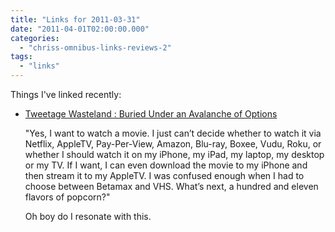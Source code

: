 ```yaml
---
title: "Links for 2011-03-31"
date: "2011-04-01T02:00:00.000"
categories: 
  - "chriss-omnibus-links-reviews-2"
tags: 
  - "links"
---
```


Things I've linked recently:

- [Tweetage Wasteland : Buried Under an Avalanche of Options](http://tweetagewasteland.com/2011/03/buried-under-an-avalanche-of-options/)
    
    "Yes, I want to watch a movie. I just can’t decide whether to watch it via Netflix, AppleTV, Pay-Per-View, Amazon, Blu-ray, Boxee, Vudu, Roku, or whether I should watch it on my iPhone, my iPad, my laptop, my desktop or my TV. If I want, I can even download the movie to my iPhone and then stream it to my AppleTV. I was confused enough when I had to choose between Betamax and VHS. What’s next, a hundred and eleven flavors of popcorn?"
    
    Oh boy do I resonate with this.
